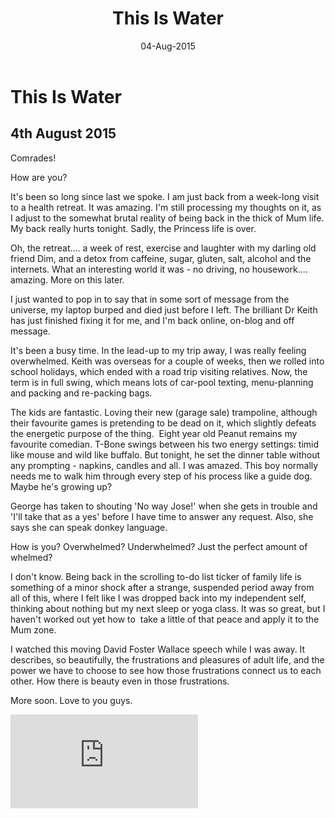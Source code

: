 ﻿---
layout: post
title: "This Is Water"
date: 04-Aug-2015
categories: tbd
---

# This Is Water

## 4th August 2015

Comrades!

How are you?

It's been so long since last we spoke. I am just back from a week-long visit to a health retreat. It was amazing. I'm still processing my thoughts on it,   as I adjust to the somewhat brutal reality of being back in the thick of Mum life. My back really hurts tonight. Sadly, the Princess life is over.

Oh, the retreat.... a week of rest, exercise and laughter with my darling old friend Dim, and a detox from caffeine, sugar, gluten, salt, alcohol and the internets. What an interesting world it was - no driving, no housework.... amazing. More on this later.

I just wanted to pop in to say that in some sort of message from the universe, my laptop burped and died just before I left. The brilliant Dr Keith has just finished fixing it for me, and I'm back online, on-blog and off message.

It's been a busy time. In the lead-up to my trip away, I was really feeling overwhelmed. Keith was overseas for a couple of weeks, then we rolled into school holidays, which ended with a road trip visiting relatives. Now, the term is in full swing, which means lots of car-pool texting, menu-planning and packing and re-packing bags.

The kids are fantastic. Loving their new (garage sale) trampoline, although their favourite games is pretending to be dead on it, which slightly defeats the energetic purpose of the thing.  Eight year old Peanut remains my favourite comedian. T-Bone swings between his two energy settings: timid like mouse and wild like buffalo. But tonight, he set the dinner table without any prompting - napkins, candles and all. I was amazed. This boy normally needs me to walk him through every step of his process like a guide dog. Maybe he's growing up?

George has taken to shouting 'No way Jose!' when she gets in trouble and 'I'll take that as a yes' before I have time to answer any request. Also, she says she can speak donkey language.

How is you? Overwhelmed? Underwhelmed? Just the perfect amount of whelmed?

I don't know. Being back in the scrolling to-do list ticker of family life is something of a minor shock after a strange, suspended period away from all of this, where I felt like I was dropped back into my independent self, thinking about nothing but my next sleep or yoga class. It was so great, but I haven't worked out yet how to  take a little of that peace and apply it to the Mum zone.

I watched this moving David Foster Wallace speech while I was away. It describes, so beautifully, the frustrations and pleasures of adult life, and the power we have to choose to see how those frustrations connect us to each other. How there is beauty even in those frustrations.

More soon. Love to you guys.

<iframe src="https://www.youtube.com/embed/LCsvJe3dGVk" frameborder="0" gesture="media" allow="encrypted-media" allowfullscreen></iframe>

 
